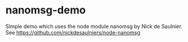 # nanomsg-demo
Simple demo which uses the node module nanomsg by Nick de Saulnier. See https://github.com/nickdesaulniers/node-nanomsg 
